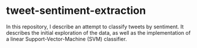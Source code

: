 # tweet-sentiment-extraction
In this repository, I describe an attempt to classify tweets by sentiment. It describes the initial exploration of the data, as well as the implementation of a linear Support-Vector-Machine (SVM) classifier.
